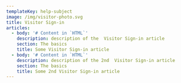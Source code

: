 ```yaml
---
templateKey: help-subject
image: /img/visitor-photo.svg
title: Visitor Sign-in
articles:
  - body: '# Content in `HTML`'
    description: description of the  Visitor Sign-in article
    section: The basics
    title: Some Visitor Sign-in article
  - body: '# Content in `HTML`'
    description: description of the 2nd  Visitor Sign-in article
    section: The basics
    title: Some 2nd Visitor Sign-in article
---
```


